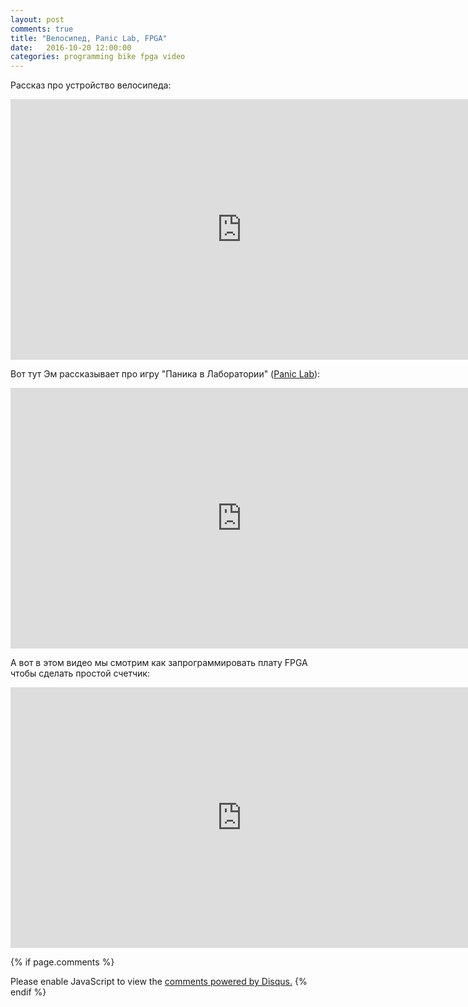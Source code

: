 ```yaml
---
layout: post
comments: true
title: "Велосипед, Panic Lab, FPGA"
date:   2016-10-20 12:00:00
categories: programming bike fpga video
---
```


Рассказ про устройство велосипеда:

<iframe width="740" height="417" src="http://www.youtube.com/embed/61NGuoGBYTs" frameborder="0" allowfullscreen></iframe>

Вот тут Эм рассказывает про игру "Паника в Лаборатории" (<a href="https://boardgamegeek.com/boardgame/121073/panic-lab">Panic Lab</a>):

<iframe width="740" height="417" src="http://www.youtube.com/embed/HbD9wWfrczM" frameborder="0" allowfullscreen></iframe>

А вот в этом видео мы смотрим как запрограммировать плату FPGA чтобы сделать простой счетчик:

<iframe width="740" height="417" src="http://www.youtube.com/embed/VEk_okVpt10" frameborder="0" allowfullscreen></iframe>

{% if page.comments %}
<div id="disqus_thread"></div>
<script>
    /**
     *  RECOMMENDED CONFIGURATION VARIABLES: EDIT AND UNCOMMENT THE SECTION BELOW TO INSERT DYNAMIC VALUES FROM YOUR PLATFORM OR CMS.
     *  LEARN WHY DEFINING THESE VARIABLES IS IMPORTANT: https://disqus.com/admin/universalcode/#configuration-variables
     */
    /*
    var disqus_config = function () {
        this.page.url = PAGE_URL;  // Replace PAGE_URL with your page's canonical URL variable
        this.page.identifier = PAGE_IDENTIFIER; // Replace PAGE_IDENTIFIER with your page's unique identifier variable
    };
    */
    (function() {  // DON'T EDIT BELOW THIS LINE
        var d = document, s = d.createElement('script');
        
        s.src = '//matkrug.disqus.com/embed.js';
        
        s.setAttribute('data-timestamp', +new Date());
        (d.head || d.body).appendChild(s);
    })();
</script>
<noscript>Please enable JavaScript to view the <a href="https://disqus.com/?ref_noscript" rel="nofollow">comments powered by Disqus.</a></noscript>
{% endif %}